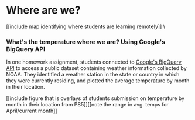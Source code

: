 Where are we?
=============

\[\[include map identifying where students are learning remotely\]\] \\

### What's the temperature where we are? Using Google's BigQuery API

In one homework assignment, students connected to [Google's BigQuery
API](https://cloud.google.com/bigquery/public-data "BigQuery Public Data")
to access a public dataset containing weather information collected by
NOAA. They identified a weather station in the state or country in which
they were currently residing, and plotted the average temperature by
month in their location.

\[\[include figure that is overlays of students submission on
temperature by month in their location from PS5\]\]\[\[note the range in
avg. temps for April/current month\]\]

